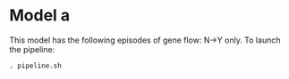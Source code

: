 # Model a

This model has the following episodes of gene flow: N->Y only.
To launch the pipeline:

    . pipeline.sh

